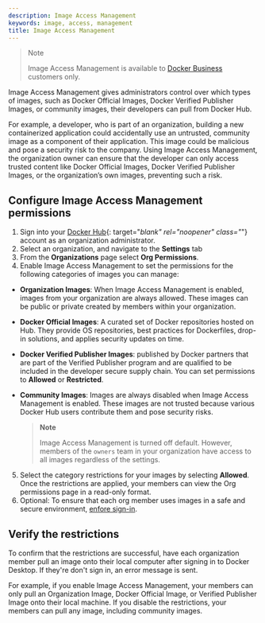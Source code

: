 ```yaml
---
description: Image Access Management
keywords: image, access, management
title: Image Access Management
---
```


>Note
>
>Image Access Management is available to [Docker Business](../subscription/details.md) customers only. 

Image Access Management gives administrators control over which types of images, such as Docker Official Images, Docker Verified Publisher Images, or community images, their developers can pull from Docker Hub.

For example, a developer, who is part of an organization, building a new containerized application could accidentally use an untrusted, community image as a component of their application. This image could be malicious and pose a security risk to the company. Using Image Access Management, the organization owner can ensure that the developer can only access trusted content like Docker Official Images, Docker Verified Publisher Images, or the organization’s own images, preventing such a risk.

## Configure Image Access Management permissions

1. Sign into your [Docker Hub](https://hub.docker.com){: target="_blank" rel="noopener" class="_"} account as an organization administrator.
2. Select an organization, and navigate to the **Settings** tab
3. From the **Organizations** page select **Org Permissions**.
4. Enable Image Access Management to set the permissions for the following categories of images you can manage:
- **Organization Images**: When Image Access Management is enabled, images from your organization are always allowed. These images can be public or private created by members within your organization.
- **Docker Official Images**: A curated set of Docker repositories hosted on Hub. They provide OS repositories, best practices for Dockerfiles, drop-in solutions, and applies security updates on time.
- **Docker Verified Publisher Images**: published by Docker partners that are part of the Verified Publisher program and are qualified to be included in the developer secure supply chain. You can set permissions to **Allowed** or **Restricted**.
- **Community Images**: Images are always disabled when Image Access Management is enabled. These images are not trusted because various Docker Hub users contribute them and pose security risks.

    > **Note**
    >
    > Image Access Management is turned off default. However, members of the `owners` team in your organization have access to all images regardless of the settings.

5. Select the category restrictions for your images by selecting **Allowed**.
     Once the restrictions are applied, your members can view the Org permissions page in a read-only format.
6. Optional: To ensure that each org member uses images in a safe and secure environment, [enfore sign-in](../docker-hub/configure-sign-in.md).

## Verify the restrictions

   To confirm that the restrictions are successful, have each organization member pull an image onto their local computer after signing in to Docker Desktop. If they're don't sign in, an error message is sent.

   For example, if you enable Image Access Management, your members can only pull an Organization Image, Docker Official Image, or Verified Publisher Image onto their local machine. If you disable the restrictions, your members can pull any image, including community images.

